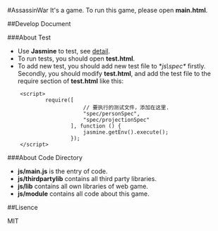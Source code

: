 #AssassinWar
It's a game. To run this game, please open **main.html**. 

##Develop Document

###About Test
* Use **Jasmine** to test, see [detail](http://jasmine.github.io/).
* To run tests, you should open **test.html**.
* To add new test, you should add new test file to **js\spec\** firstly. Secondly, you should modify **test.html**, and add the test file to the require section of **test.html** like this:
```    
    <script>
            require([
                        // 要执行的测试文件，添加在这里.
                        "spec/personSpec",
                        "spec/projectionSpec"
                    ], function () {
                        jasmine.getEnv().execute();
                    });
    </script>
```

###About Code Directory
* **js/main.js** is the entry of code.
* **js/thirdpartylib** contains all third party libraries.
* **js/lib** contains all own libraries of web game.
* **js/module** contains all code about this game.


##Lisence

MIT
